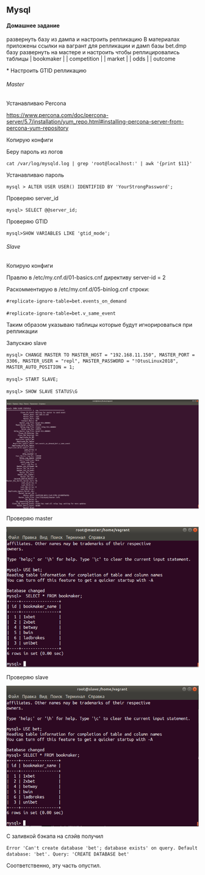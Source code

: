 ## Mysql

#### Домашнее задание 

развернуть базу из дампа и настроить репликацию В материалах приложены ссылки на вагрант для репликации
и дамп базы bet.dmp
базу развернуть на мастере
и настроить чтобы реплицировались таблицы
| bookmaker         |
| competition        |
| market                 |
| odds                     |
| outcome

\*   Настроить GTID репликацию

###### Master

Устанавливаю Percona 

https://www.percona.com/doc/percona-server/5.7/installation/yum_repo.html#installing-percona-server-from-percona-yum-repository

Копирую конфиги

Беру пароль из логов 

```
cat /var/log/mysqld.log | grep 'root@localhost:' | awk '{print $11}'
```

Устанавливаю пароль

```
mysql > ALTER USER USER() IDENTIFIED BY 'YourStrongPassword';
```

Проверяю server_id

```
mysql> SELECT @@server_id;
```

Проверяю GTID

```
mysql>SHOW VARIABLES LIKE 'gtid_mode';
```

###### Slave

Копирую конфиги

Правлю в /etc/my.cnf.d/01-basics.cnf директиву server-id = 2

Раскомментирую в /etc/my.cnf.d/05-binlog.cnf строки:

```
#replicate-ignore-table=bet.events_on_demand

#replicate-ignore-table=bet.v_same_event
```

Таким образом указываю таблицы которые будут игнорироваться при репликации

Запускаю slave

```
mysql> CHANGE MASTER TO MASTER_HOST = "192.168.11.150", MASTER_PORT = 3306, MASTER_USER = "repl", MASTER_PASSWORD = "!OtusLinux2018", MASTER_AUTO_POSITION = 1;

mysql> START SLAVE;

mysql> SHOW SLAVE STATUS\G
```

![slave-log](slave-log.png)

Проверяю master

![master1](master1.png)

Проверяю slave

![slave1](slave1.png)



С заливкой бэкапа на слэйв получил

```
Error 'Can't create database 'bet'; database exists' on query. Default database: 'bet'. Query: 'CREATE DATABASE bet'
```

Соответственно, эту часть опустил.